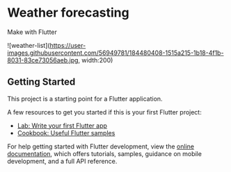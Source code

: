 # Weather forecasting
Make with Flutter

![weather-list](https://user-images.githubusercontent.com/56949781/184480408-1515a215-1b18-4f1b-8031-83ce73056aeb.jpg, width:200)


## Getting Started

This project is a starting point for a Flutter application.

A few resources to get you started if this is your first Flutter project:

- [Lab: Write your first Flutter app](https://docs.flutter.dev/get-started/codelab)
- [Cookbook: Useful Flutter samples](https://docs.flutter.dev/cookbook)

For help getting started with Flutter development, view the
[online documentation](https://docs.flutter.dev/), which offers tutorials,
samples, guidance on mobile development, and a full API reference.
